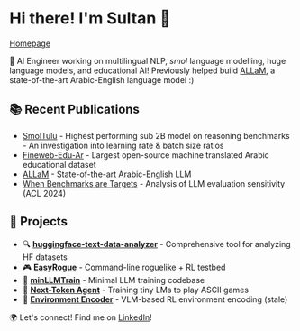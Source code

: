 # Hi there! I'm Sultan 👋

[Homepage]()

🤖 AI Engineer working on multilingual NLP, _smol_ language modelling, huge language models, and educational AI! Previously helped build [ALLaM](https://arxiv.org/abs/2407.15390), a state-of-the-art Arabic-English language model :)

## 📚 Recent Publications
- [SmolTulu](https://arxiv.org/abs/2412.08347) - Highest performing sub 2B model on reasoning benchmarks - An investigation into learning rate & batch size ratios
- [Fineweb-Edu-Ar](https://arxiv.org/abs/2411.06402) - Largest open-source machine translated Arabic educational dataset
- [ALLaM](https://arxiv.org/abs/2407.15390) - State-of-the-art Arabic-English LLM
- [When Benchmarks are Targets](https://aclanthology.org/2024.acl-long.744/) - Analysis of LLM evaluation sensitivity (ACL 2024)

## 🚀 Projects
- 🔍 **[huggingface-text-data-analyzer](https://github.com/SulRash/huggingface-text-data-analyzer)** - Comprehensive tool for analyzing HF datasets
- 🎮 **[EasyRogue](https://github.com/SulRash/EasyRogue)** - Command-line roguelike + RL testbed
- 🧪 **[minLLMTrain](https://github.com/SulRash/minLLMTrain)** - Minimal LLM training codebase
- 🤖 **[Next-Token Agent](https://github.com/SulRash/ntaGPT)** - Training tiny LMs to play ASCII games
- 🌱 **[Environment Encoder](https://github.com/SulRash/envenc)** - VLM-based RL environment encoding (stale)

🌍 Let's connect! Find me on [LinkedIn](https://linkedin.com/in/sulrash)!
